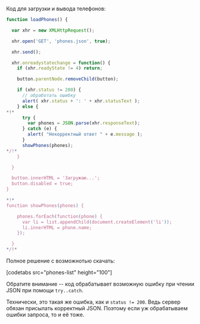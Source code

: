 Код для загрузки и вывода телефонов:

```js
function loadPhones() {

  var xhr = new XMLHttpRequest();

  xhr.open('GET', 'phones.json', true);

  xhr.send();

  xhr.onreadystatechange = function() {
    if (xhr.readyState != 4) return;

    button.parentNode.removeChild(button);

    if (xhr.status != 200) {
      // обработать ошибку
      alert( xhr.status + ': ' + xhr.statusText );
    } else {
*!*
      try {
        var phones = JSON.parse(xhr.responseText);
      } catch (e) {
        alert( "Некорректный ответ " + e.message );
      }
      showPhones(phones);
*/!*
    }

  }

  button.innerHTML = 'Загружаю...';
  button.disabled = true;
}

*!*
function showPhones(phones) {

    phones.forEach(function(phone) {
      var li = list.appendChild(document.createElement('li'));
      li.innerHTML = phone.name;
    });

  }
*/!*
```

Полное решение с возможнотью скачать:

[codetabs src="phones-list" height="100"]

Обратите внимание -- код обрабатывает возможную ошибку при чтении JSON при помощи `try..catch`.

Технически, это такая же ошибка, как и `status != 200`. Ведь сервер обязан присылать корректный JSON. Поэтому если уж обрабатываем ошибки запроса, то и её тоже.
